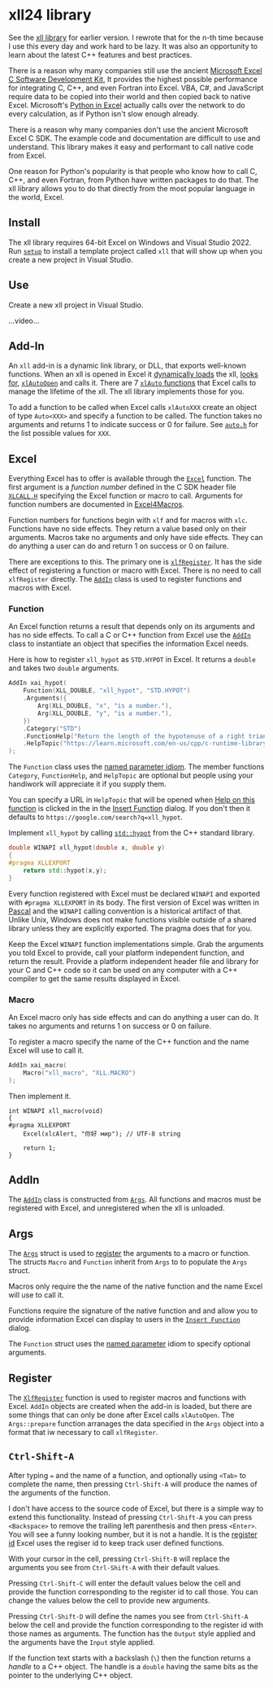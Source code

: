 ﻿# xll24 library

See the [xll library](https://github.com/xlladdins/xll) for
earlier version.
I rewrote that for the n-th time because I use this every
day and work hard to be lazy. It was also an opportunity to
learn about the latest C++ features and best practices.

There is a reason why many companies still use the ancient 
[Microsoft Excel C Software Development Kit](https://learn.microsoft.com/en-us/office/client-developer/excel/welcome-to-the-excel-software-development-kit), 
It provides the highest possible performance
for integrating C, C++, and even Fortran into Excel. 
VBA, C#, and JavaScript require data to be copied into their
world and then copied back to native Excel.
Microsoft's [Python in Excel](https://www.microsoft.com/en-us/microsoft-365/python-in-excel)
actually calls over the network to do every calculation, 
as if Python isn't slow enough already.

There is a reason why many companies don't use the ancient Microsoft Excel C SDK.
The example code and documentation are difficult to use and understand.
This library makes it easy and performant to call native code from Excel.

One reason for Python's popularity is that people who know how to call
C, C++, and even Fortran, from Python have written packages to do that.
The xll library allows you to do that directly from the most popular language
in the world, Excel.

## Install

The xll library requires 64-bit Excel on Windows and Visual Studio 2022.
Run [`setup`](setup/Release/setup.msi) to install a template project called `xll` that will
show up when you create a new project in Visual Studio.

## Use

Create a new xll project in Visual Studio.

...video...

## Add-In

An `xll` add-in is a dynamic link library, or DLL, 
that exports well-known functions.
When an xll is opened in Excel it 
[dynamically loads](https://learn.microsoft.com/en-us/windows/win32/api/libloaderapi/nf-libloaderapi-loadlibrarya) 
the xll,
[looks for](https://learn.microsoft.com/en-us/windows/win32/api/libloaderapi/nf-libloaderapi-getprocaddress),
[`xlAutoOpen`](https://learn.microsoft.com/en-us/office/client-developer/excel/xlautoopen)
and calls it. There are 7 
[`xlAuto` functions](https://learn.microsoft.com/en-us/office/client-developer/excel/add-in-manager-and-xll-interface-functions)
that Excel calls to manage the lifetime of the xll. The xll library implements those for you.

To add a function to be called when Excel calls `xlAutoXXX` create an
object of type `Auto<XXX>` and specify a function to be called.
The function takes no arguments and returns 1 to indicate success or 0 for failure.
See [`auto.h`](auto.h) for the list possible values for `XXX`.

## Excel

Everything Excel has to offer is available through the [`Excel`](excel.h) function.
The first argument is a _function number_ defined in the C SDK header file
[`XLCALL.H`](XLCALL.H)
specifying the Excel function or macro to call.
Arguments for function numbers are documented in 
[Excel4Macros](https://xlladdins.github.io/Excel4Macros/index.html).

Function numbers for functions begin with `xlf` and for macros with `xlc`.
Functions have no side effects. They return a value based only on their arguments.
Macros take no arguments and only have side effects. 
They can do anything a user can do and return 1 on success or 0 on failure.

There are exceptions to this. The primary one is 
[`xlfRegister`](https://learn.microsoft.com/en-us/office/client-developer/excel/xlfregister-form-1).
It has the side effect of registering a function or macro with Excel.
There is no need to call `xlfRegister` directly.
The [`AddIn`](addin.h) class is used to register functions and macros with Excel.

### Function

An Excel function returns a result that depends only on its arguments
and has no side effects.
To call a C or C++ function from Excel use
the [`AddIn`](addin.h) class to instantiate an object
that specifies the information Excel needs.

Here is how to register `xll_hypot` as `STD.HYPOT` in Excel.
It returns a `double` and takes two `double` arguments.
```C++
AddIn xai_hypot(
    Function(XLL_DOUBLE, "xll_hypot", "STD.HYPOT")
	.Arguments({
		Arg(XLL_DOUBLE, "x", "is a number."),
		Arg(XLL_DOUBLE, "y", "is a number."),
	})
	.Category("STD")
	.FunctionHelp("Return the length of the hypotenuse of a right triangle with sides x and y.")
	.HelpTopic("https://learn.microsoft.com/en-us/cpp/c-runtime-library/reference/hypot-hypotf-hypotl-hypot-hypotf-hypotl?view=msvc-170")
);
```
The `Function` class uses the 
[named parameter idiom](https://isocpp.org/wiki/faq/ctors#named-parameter-idiom).
The member functions `Category`, `FunctionHelp`, and `HelpTopic` are optional but people using your
handiwork will appreciate it if you supply them.

You can specify a URL in `HelpTopic` that will be opened when 
[Help on this function](https://support.microsoft.com/en-us/office/excel-functions-by-category-5f91f4e9-7b42-46d2-9bd1-63f26a86c0eb)
is clicked in the in the 
[Insert Function](https://support.microsoft.com/en-us/office/insert-function-74474114-7c7f-43f5-bec3-096c56e2fb13)
dialog. If you don't then it defaults to `https://google.com/search?q=xll_hypot`.

Implement `xll_hypot` by calling [`std::hypot`](https://en.cppreference.com/w/cpp/numeric/math/hypot)
from the C++ standard library.
```C++
double WINAPI xll_hypot(double x, double y)
{
#pragma XLLEXPORT
	return std::hypot(x,y);
}
```
Every function registered with Excel must be declared `WINAPI`
and exported with `#pragma XLLEXPORT` in its body.
The first version of Excel was written in [Pascal](https://dl.acm.org/doi/10.1145/155360.155378)
and the `WINAPI` calling convention
is a historical artifact of that. Unlike Unix, Windows does not make functions
visible outside of a shared library unless they are explicitly exported.
The pragma does that for you.

Keep the Excel `WINAPI` function implementations simple. 
Grab the arguments you told Excel to provide,
call your platform independent function, and return the result. 
Provide a platform independent header file and library for your C and C++ code
so it can be used on any computer with a C++ compiler
to get the same results displayed in Excel. 

### Macro

An Excel macro only has side effects and can do anything a user can do. 
It takes no arguments and returns 1 on success or 0 on failure.

To register a macro specify the name of the C++ function and the name Excel will use to call it.
```C++
AddIn xai_macro(
	Macro("xll_macro", "XLL.MACRO")
);
```
Then implement it.
```
int WINAPI xll_macro(void)
{
#pragma XLLEXPORT
	Excel(xlcAlert, "你好 мир"); // UTF-8 string

	return 1;
}
```

## AddIn

The [`AddIn`](addin.h) class is constructed from [`Args`](args.h).
All functions and macros must be registered with Excel, and
unregistered when the xll is unloaded.

## Args

The [`Args`](args.h) struct is used to 
[register](https://learn.microsoft.com/en-us/office/client-developer/excel/xlfregister-form-1)
the arguments to a macro or function.
The structs `Macro` and `Function` inherit from `Args` to
to populate the `Args` struct.

Macros only require the the name of the native function and
the name Excel will use to call it.

Functions require the signature of the native function and
and allow you to provide information Excel can display to users
in the [`Insert Function`](https://support.microsoft.com/en-us/office/insert-function-74474114-7c7f-43f5-bec3-096c56e2fb13)
dialog.

The `Function` struct uses the [named parameter](https://en.wikibooks.org/wiki/More_C%2B%2B_Idioms/Named_Parameter)
idiom to specify optional arguments.

## Register

The [`XlfRegister`](register.h) function is used to register macros and functions 
with Excel.
`AddIn` objects are created when the add-in is loaded,
but there are some things that can only be done after Excel calls `xlAutoOpen`.
The `Args::prepare` function arranages the data specified in the `Args` object
into a format that iw necessary to call `xlfRegister`.

## `Ctrl-Shift-A`

After typing `=` and the name of a function, and optionally using `<Tab>` 
to complete the name, then pressing `Ctrl-Shift-A`
will produce the names of the arguments of the function.

I don't have access to the source code of Excel, but there is a
simple way to extend this functionality. Instead of pressing
`Ctrl-Shift-A` you can press `<Backspace>` to remove the
trailing left parenthesis and then press `<Enter>`.
You will see a funny looking number, but it is not a handle. 
It is the [register id](https://learn.microsoft.com/en-us/office/client-developer/excel/xlfregisterid)
Excel uses the regiser id to keep track
user defined functions.

With your cursor in the cell, pressing `Ctrl-Shift-B` will
replace the arguments you see from `Ctrl-Shift-A` with their
default values.

Pressing `Ctrl-Shift-C` will enter the default values below the cell
and provide the function corresponding to the register id to call those.
You can change the values below the cell to provide new arguments.

Pressing `Ctrl-Shift-D` will define the names you see from `Ctrl-Shift-A`
below the cell and provide the function corresponding to the register id
with those names as arguments. The function has the `Output` style
applied and the arguments have the `Input` style applied.

If the function text starts with a backslash (`\`) then the
function returns a _handle_ to a C++ object. The handle is a `double` 
having the same bits as the pointer to the underlying C++ object. 
